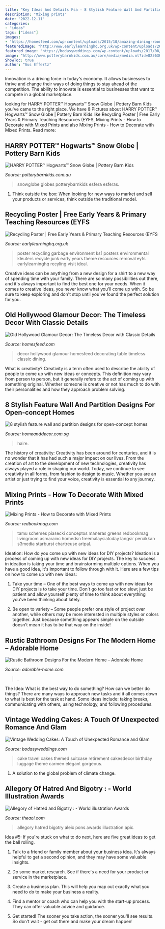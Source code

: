```yaml
---
title: "Key Ideas And Details Fsa - 8 Stylish Feature Wall And Partition Designs For Open-concept Homes"
description: "Mixing prints"
date: "2022-12-11"
categories:
- "ideas"
tags: ["ideas"]
images:
- "https://homesfeed.com/wp-content/uploads/2015/10/amazing-dining-room-decorating-ideas-in-golden-scheme-with-old-hollywood-glamour-decor-plus-awesome-dining-table-centerpiece-and-lighting.jpg"
featuredImage: "http://www.earlylearninghq.org.uk/wp-content/uploads/2011/11/Recyling-Poster-prev.jpg"
featured_image: "https://bodasyweddings.com/wp-content/uploads/2017/08/Vintage-travel-cake.jpg"
image: "http://www.potterybarnkids.com.au/core/media/media.nl?id=82563006&amp;c=3572911&amp;h=ec00c122a7d1e37013a2&amp;resizeid=7&amp;resizeh=1200&amp;resizew=1200"
ShowToc: true
author: "Gus Effertz"
---
```



Innovation is a driving force in today's economy. It allows businesses to thrive and change their ways of doing things to stay ahead of the competition. The ability to innovate is essential to businesses that want to compete in a global marketplace.

	

		
looking for HARRY POTTER™ Hogwarts™ Snow Globe | Pottery Barn Kids you've came to the right place. We have 8 Pictures about HARRY POTTER™ Hogwarts™ Snow Globe | Pottery Barn Kids like Recycling Poster | Free Early Years &amp; Primary Teaching Resources (EYFS, Mixing Prints - How to Decorate with Mixed Prints and also Mixing Prints - How to Decorate with Mixed Prints. Read more:
		
    
## HARRY POTTER™ Hogwarts™ Snow Globe | Pottery Barn Kids

<img loading=lazy src="http://www.potterybarnkids.com.au/core/media/media.nl?id=82563006&amp;c=3572911&amp;h=ec00c122a7d1e37013a2&amp;resizeid=7&amp;resizeh=1200&amp;resizew=1200" onerror="this.onerror=null;this.src='https://tse3.mm.bing.net/th?id=OIP.-l8623sCneiP8VS1tYjxvAHaGi&amp;pid=15.1';" alt="HARRY POTTER™ Hogwarts™ Snow Globe | Pottery Barn Kids">

_Source: potterybarnkids.com.au_

>snowglobe globes potterybarnkids esfera esferas. 

	

1. Think outside the box: When looking for new ways to market and sell your products or services, think outside the traditional model.

    
## Recycling Poster | Free Early Years &amp; Primary Teaching Resources (EYFS

<img loading=lazy src="http://www.earlylearninghq.org.uk/wp-content/uploads/2011/11/Recyling-Poster-prev.jpg" onerror="this.onerror=null;this.src='https://tse1.mm.bing.net/th?id=OIP.1z45r8TC_qiQ-3c_iNaIHwAAAA&amp;pid=15.1';" alt="Recycling Poster | Free Early Years &amp; Primary Teaching Resources (EYFS">

_Source: earlylearninghq.org.uk_

>poster recycling garbage environment ks1 posters environmental kleuters recycle junk early years theme resources removal eyfs earlylearninghq recyling visit ideal. 

	

Creative ideas can be anything from a new design for a shirt to a new way of spending time with your family. There are so many possibilities out there, and it's always important to find the best one for your needs. When it comes to creative ideas, you never know what you'll come up with. So be sure to keep exploring and don't stop until you've found the perfect solution for you.

    
## Old Hollywood Glamour Decor: The Timeless Decor With Classic Details

<img loading=lazy src="https://homesfeed.com/wp-content/uploads/2015/10/amazing-dining-room-decorating-ideas-in-golden-scheme-with-old-hollywood-glamour-decor-plus-awesome-dining-table-centerpiece-and-lighting.jpg" onerror="this.onerror=null;this.src='https://tse2.mm.bing.net/th?id=OIP.cu8wn1wJj-1kzhrQ8AaTUAHaLH&amp;pid=15.1';" alt="Old Hollywood Glamour Decor: The Timeless Decor with Classic Details">

_Source: homesfeed.com_

>decor hollywood glamour homesfeed decorating table timeless classic dining. 

	

What is creativity?
Creativity is a term often used to describe the ability of people to come up with new ideas or concepts. This definition may vary from person to person, but it generally refers to the act of coming up with something original. Whether someone is creative or not has much to do with their personalities and how they approach problem solving.

    
## 8 Stylish Feature Wall And Partition Designs For Open-concept Homes

<img loading=lazy src="http://www.homeanddecor.com.sg/sites/default/files/imagecache/hnd_revamp_1x1_medium/prof/2016/05/35835-06-soleil-condo-2-sinaran-drive.jpg" onerror="this.onerror=null;this.src='https://tse3.mm.bing.net/th?id=OIP.a2oTTKzzgFEvKi8a6IwsNAHaLH&amp;pid=15.1';" alt="8 stylish feature wall and partition designs for open-concept homes">

_Source: homeanddecor.com.sg_

>haire. 

	

The history of creativity:
Creativity has been around for centuries, and it is no wonder that it has had such a major impact on our lives. From the creation of art to the development of new technologies, creativity has always played a role in shaping our world. Today, we continue to see creativity in all forms, from fashion to design to music. Whether you are an artist or just trying to find your voice, creativity is essential to any journey.

    
## Mixing Prints - How To Decorate With Mixed Prints

<img loading=lazy src="http://rbk.h-cdn.co/assets/cm/14/49/480x640/547f189949e29_-_tan-couch-with-green-patterned-pillows-1-0510-msc.jpg" onerror="this.onerror=null;this.src='https://tse1.mm.bing.net/th?id=OIP.KlVGLTu-DV0xdU6ig1uupwHaJ4&amp;pid=15.1';" alt="Mixing Prints - How to Decorate with Mixed Prints">

_Source: redbookmag.com_

>tamu schemes piasecki conceptos maneras greens redbookmag livingroom asmarainc homedsn freemalaysiatoday langsir percikkan s3media starburst chartreuse artpal. 

	

Ideation: How do you come up with new ideas for DIY projects?
Ideation is a process of coming up with new ideas for DIY projects. The key to success in ideation is taking your time and brainstorming multiple options. When you have a good idea, it's important to follow through with it. Here are a few tips on how to come up with new ideas:
1. Take your time – One of the best ways to come up with new ideas for DIY projects is to take your time. Don't go too fast or too slow; just be patient and allow yourself plenty of time to think about everything you've been thinking about lately.

2. Be open to variety – Some people prefer one style of project over another, while others may be more interested in multiple styles or colors together. Just because something appears simple on the outside doesn't mean it has to be that way on the inside!


    
## Rustic Bathroom Designs For The Modern Home – Adorable Home

<img loading=lazy src="https://adorable-home.com/wp-content/gallery/get-inspired-rustic-bathroom-designs-for-the-modern-home/Get-inspired-rustic-bathroom-designs-for-the-modern-home-8.jpg" onerror="this.onerror=null;this.src='https://tse2.mm.bing.net/th?id=OIP.lI3B9kZSSbQnT4wElK33CAHaLH&amp;pid=15.1';" alt="Rustic Bathroom Designs For the Modern Home – Adorable Home">

_Source: adorable-home.com_

>. 

	

The Idea: What is the best way to do something?
How can we better do things? There are many ways to approach new tasks and it all comes down to what is best for the task at hand. Some ideas include: taking breaks, communicating with others, using technology, and following procedures.

    
## Vintage Wedding Cakes: A Touch Of Unexpected Romance And Glam

<img loading=lazy src="https://bodasyweddings.com/wp-content/uploads/2017/08/Vintage-travel-cake.jpg" onerror="this.onerror=null;this.src='https://tse3.mm.bing.net/th?id=OIP.FhHSnJBzhtb4b_zPrYKd8AHaLH&amp;pid=15.1';" alt="Vintage Wedding Cakes: A Touch of Unexpected Romance and Glam">

_Source: bodasyweddings.com_

>cake travel cakes themed suitcase retirement cakesdecor birthday luggage theme carmen elegant gorgeous. 

	

1. A solution to the global problem of climate change.

    
## Allegory Of Hatred And Bigotry : - World Illustration Awards

<img loading=lazy src="https://theaoi.com/wp-content/uploads/awards/allegory-of-hatred-and-bigotry-aleix-pons-1522x1600.jpg" onerror="this.onerror=null;this.src='https://tse4.mm.bing.net/th?id=OIP.8KLN6HGZXWMw5OE-eDBbpwHaHy&amp;pid=15.1';" alt="Allegory of Hatred and Bigotry : - World illustration Awards">

_Source: theaoi.com_

>allegory hatred bigotry aleix pons awards illustration apic. 

	

Idea #5:
If you're stuck on what to do next, here are five great ideas to get the ball rolling.
1. Talk to a friend or family member about your business idea. It's always helpful to get a second opinion, and they may have some valuable insights.

2. Do some market research. See if there's a need for your product or service in the marketplace.

3. Create a business plan. This will help you map out exactly what you need to do to make your business a reality.

4. Find a mentor or coach who can help you with the start-up process. They can offer valuable advice and guidance.

5. Get started! The sooner you take action, the sooner you'll see results. So don't wait - get out there and make your dream happen!

